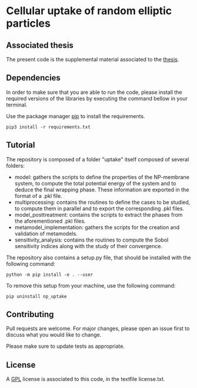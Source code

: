 # Cellular uptake of random elliptic particles

## Associated thesis
The present code is the supplemental material associated to the [thesis](https://www.theses.fr/s234530).

## Dependencies
In order to make sure that you are able to run the code, please install the required versions of the libraries by executing the command bellow in your terminal.

Use the package manager [pip](https://pip.pypa.io/en/stable/) to install the requirements.

```pip3 install -r requirements.txt```

## Tutorial
The repository is composed of a folder "uptake" itself composed of several folders:
- model: gathers the scripts to define the properties of the NP-membrane system, to compute the total potential energy of the system and to deduce the final wrapping phase. These information are exported in the format of a .pkl file.
- multiprocessing: contains the routines to define the cases to be studied, to compute them in
  parallel and to export the corresponding .pkl files.
- model_posttreatment: contains the scripts to extract the phases from the aforementioned .pkl files.
- metamodel_implementation: gathers the scripts for the creation and validation of metamodels.
- sensitivity_analysis: contains the routines to compute the Sobol sensitivity indices along with the study of their convergence.

The repository also contains a setup.py file, that should be installed with the following command:

```python -m pip install -e . --user```

To remove this setup from your machine, use the following command:

```pip uninstall np_uptake```



## Contributing
Pull requests are welcome. For major changes, please open an issue first to discuss what you would like to change.

Please make sure to update tests as appropriate.

## License
A [GPL](https://tldrlegal.com/license/bsd-3-clause-license-(revised)) license is associated to this code, in the textfile license.txt.


